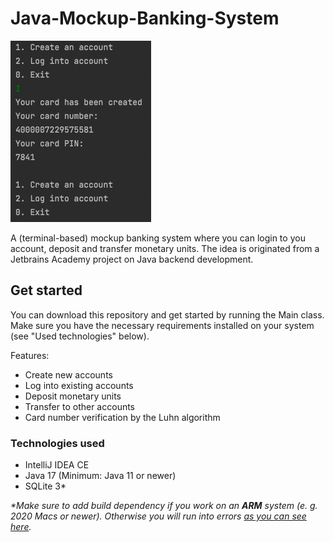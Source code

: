 # Java-Mockup-Banking-System

![Screenshot](img.png "Screenshot")

A (terminal-based) mockup banking system where you can login to you account, deposit and transfer monetary units. The idea is originated from a Jetbrains Academy project on Java backend development.

## Get started
You can download this repository and get started by running the Main class. Make sure you have the necessary requirements installed on your system (see "Used technologies" below).

Features:
- Create new accounts
- Log into existing accounts
- Deposit monetary units
- Transfer to other accounts
- Card number verification by the Luhn algorithm

### Technologies used
- IntelliJ IDEA CE
- Java 17 (Minimum: Java 11 or newer)
- SQLite 3*

_*Make sure to add build dependency if you work on an **ARM** system (e. g. 2020 Macs or newer). Otherwise you will run into errors [as you can see here](https://youtrack.jetbrains.com/issue/DBE-12342)._
